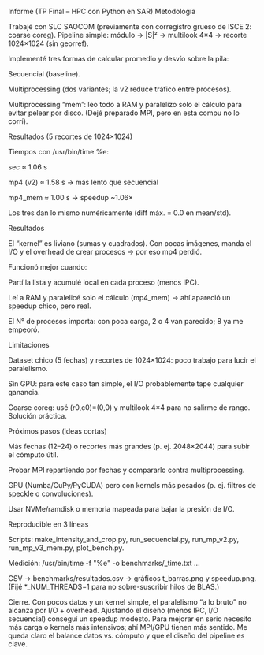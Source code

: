 Informe (TP Final – HPC con Python en SAR)
Metodología

Trabajé con SLC SAOCOM (previamente con corregistro grueso de ISCE 2: coarse coreg). Pipeline simple: módulo → |S|² → multilook 4×4 → recorte 1024×1024 (sin georref).

Implementé tres formas de calcular promedio y desvío sobre la pila:

Secuencial (baseline).

Multiprocessing (dos variantes; la v2 reduce tráfico entre procesos).

Multiprocessing “mem”: leo todo a RAM y paralelizo solo el cálculo para evitar pelear por disco.
(Dejé preparado MPI, pero en esta compu no lo corrí).

Resultados (5 recortes de 1024×1024)

Tiempos con /usr/bin/time %e:

sec ≈ 1.06 s

mp4 (v2) ≈ 1.58 s → más lento que secuencial

mp4_mem ≈ 1.00 s → speedup ~1.06×

Los tres dan lo mismo numéricamente (diff máx. = 0.0 en mean/std).

Resultados

El “kernel” es liviano (sumas y cuadrados). Con pocas imágenes, manda el I/O y el overhead de crear procesos → por eso mp4 perdió.

Funcionó mejor cuando:

Partí la lista y acumulé local en cada proceso (menos IPC).

Leí a RAM y paralelicé solo el cálculo (mp4_mem) → ahí apareció un speedup chico, pero real.

El N° de procesos importa: con poca carga, 2 o 4 van parecido; 8 ya me empeoró.

Limitaciones

Dataset chico (5 fechas) y recortes de 1024×1024: poco trabajo para lucir el paralelismo.

Sin GPU: para este caso tan simple, el I/O probablemente tape cualquier ganancia.

Coarse coreg: usé (r0,c0)=(0,0) y multilook 4×4 para no salirme de rango. Solución práctica.

Próximos pasos (ideas cortas)

Más fechas (12–24) o recortes más grandes (p. ej. 2048×2044) para subir el cómputo útil.

Probar MPI repartiendo por fechas y compararlo contra multiprocessing.

GPU (Numba/CuPy/PyCUDA) pero con kernels más pesados (p. ej. filtros de speckle o convoluciones).

Usar NVMe/ramdisk o memoria mapeada para bajar la presión de I/O.

Reproducible en 3 líneas

Scripts: make_intensity_and_crop.py, run_secuencial.py, run_mp_v2.py, run_mp_v3_mem.py, plot_bench.py.

Medición: /usr/bin/time -f "%e" -o benchmarks/<backend>_time.txt ...

CSV → benchmarks/resultados.csv → gráficos t_barras.png y speedup.png.
(Fijé *_NUM_THREADS=1 para no sobre-suscribir hilos de BLAS.)

Cierre. Con pocos datos y un kernel simple, el paralelismo “a lo bruto” no alcanza por I/O + overhead. Ajustando el diseño (menos IPC, I/O secuencial) conseguí un speedup modesto. Para mejorar en serio necesito más carga o kernels más intensivos; ahí MPI/GPU tienen más sentido. Me queda claro el balance datos vs. cómputo y que el diseño del pipeline es clave.
